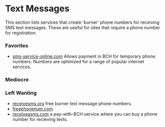 # Text Messages

This section lists services that create 'burner' phone numbers for receiving SMS text messages. These are useful for sites that require a phone number for registration.

### Favorites
- [sms-service-online.com](https://sms-service-online.com) Allows payment in BCH for temporary phone numbers. Numbers are optimized for a range of popular internet services.

### Mediocre

### Left Wanting
- [receivesms.org](https://receivesms.org) free burner text message phone numbers.
- [freephonenum.com](https://freephonenum.com)
- [receiveasms.com](https://receiveasms.com) a pay-with-BCH service where you can buy a phone number for recieving texts.
